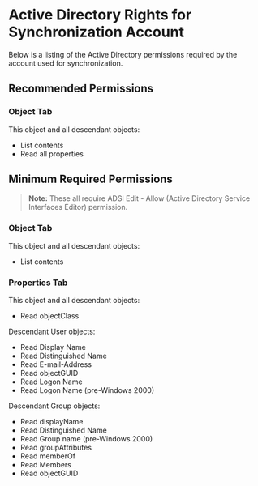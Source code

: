[title]: # (Active Directory)
[tags]: # (Active Directory)
[priority]: # (1000)

# Active Directory Rights for Synchronization Account

Below is a listing of the Active Directory permissions required by the account used for synchronization.

## Recommended Permissions

###  Object Tab

This object and all descendant objects:

- List contents
- Read all properties

## Minimum Required Permissions

> **Note:** These all require ADSI Edit - Allow (Active Directory Service Interfaces Editor) permission.

### Object Tab

This object and all descendant objects:

- List contents

### Properties Tab

This object and all descendant objects:

- Read objectClass

Descendant User objects:

- Read Display Name
- Read Distinguished Name
- Read E-mail-Address
- Read objectGUID
- Read Logon Name
- Read Logon Name (pre-Windows 2000)

Descendant Group objects:

- Read displayName
- Read Distinguished Name
- Read Group name (pre-Windows 2000)
- Read groupAttributes
- Read memberOf
- Read Members
- Read objectGUID

 